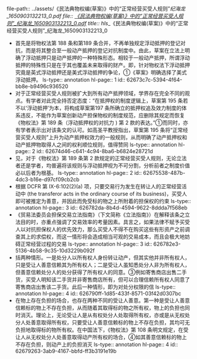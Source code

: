 file-path:: ../assets/《民法典物权编(草案)》中的“正常经营买受人规则”_纪海龙_1650903132213_0.pdf
file:: [《民法典物权编(草案)》中的“正常经营买受人规则”_纪海龙_1650903132213_0.pdf](../assets/《民法典物权编(草案)》中的“正常经营买受人规则”_纪海龙_1650903132213_0.pdf)
title:: hls__《民法典物权编(草案)》中的“正常经营买受人规则”_纪海龙_1650903132213_0

- 首先是将物权法第 188 条和第189 条合并，不再单独规定浮动抵押的登记对抗，而是将其整合至一般动产抵押的登记对抗制度中。由此，草案在立法上明确了浮动抵押只是动产抵押的一种特殊形态。相较于一般动产抵押，所谓浮动抵押的特殊性只是在于其也覆盖未来取得的财产。即，针对物权法下浮动抵押究竟是英式浮动抵押还是美式浮动抵押的争论，①《草案》明确选择了美式浮动抵押。
  ls-type:: annotation
  hl-page:: 1
  id:: 62673c7c-5394-4f64-bb8e-b9496c936520
- 对于正常经营买受人规则被扩大到所有动产抵押领域，学界存在完全不同的观点。有学者对此完全持否定态度：“在抵押权的制度逻辑上，草案第 195 条若不以‘浮动抵押’为本，将构成草案第197 条所确立的抵押权追及效力制度的体系违反，不能作为草案创新动产担保物权的制度规范，应删除其规定而恢复《物权法》第 189 条（浮动抵押权的对抗力 ) 第 2 款的表达。”①而同时，亦有学者表示出对该条文的认可。如高圣平教授指出，草案第 195 条将“正常经营买受人规则”上升为动产抵押权效力的一般规则，从而明确了动产抵押权和动产抵押物取得人之间的权利顺位规则，值得赞同
  ls-type:: annotation
  hl-page:: 2
  id:: 62674d46-c641-4c94-8ba6-b6824e28721d
- 见，对于《物权法》第 189 条第 2 款规定的正常经营买受人规则，无论立法者还是学者，均普遍将该规则与浮动抵押视为不可分割，分析前者之制度价值必以后者为根基。
  ls-type:: annotation
  hl-page:: 2
  id:: 62675538-487b-4dc3-b16e-d97cf09cb2cb
- 根据 DCFR 第 IX-6:102(2)(a) 项，只要交易行为发生在转让人的正常经营活动中 (the transferor acts in the ordinary course of its business)，买受人即可被推定为善意，并因此而免受标的物之上所附着的担保权的约束
  ls-type:: annotation
  hl-page:: 3
  id:: 626782da-8b4d-4594-9622-8ddda7f568eb
- 《贸易法委员会担保交易立法指南》（下文简称《立法指南》）在解释该条之立法目的时，亦重点强调了交易效率的考量因素。具言之，如果法律不赋予买受人以对抗担保权人的优先效力，那么买受人不得不在购买这些有形资产之前调查其上的求偿权，而这一情形将会造成相当可观的交易成本，而且会极大地妨碍正常经营过程的交易
  ls-type:: annotation
  hl-page:: 3
  id:: 626782e3-5136-4b58-9c35-10d3229b092f
- 括两种情形。一是处分人以所有权人身份转让动产，但其实他并非所有权人，只是受让人善意信赖其为所有权人；二是受让人虽知悉处分人非为所有权人，但善意信赖处分人的处分获得了所有权人的同意。③例如寄售商店出售二手货，买受人明知该二手货并非寄售商店所有，但可以合理信赖所有权人同意了寄售商店出售该二手货。此后一种情形，即为对处分权限的信
  ls-type:: annotation
  hl-page:: 4
  id:: 626790ff-1d85-433f-8571-03f42d0307bc
- 在物上存在负担的场合，也存在两种不同的受让人善意。第一种是受让人善意信赖标的物上不存在负担，从而随着其取得标的物之所有权，物上的负担也同时消灭。理论上，无论受让人是从有权处分人处取得所有权，亦或是从无权处分人处善意取得所有权，只要受让人善意信赖标的物上不存在负担，其均可无负担地取得标的物所有权。在中国法下，《物权法》第 108 条明文规定，在受让人从无权处分人处善意取得动产所有权的场合，④如其善意信赖标的物上不存在负担，则动产上的负担消灭
  ls-type:: annotation
  hl-page:: 4
  id:: 62679263-3ab9-4167-bbfd-ff3b3191e19b